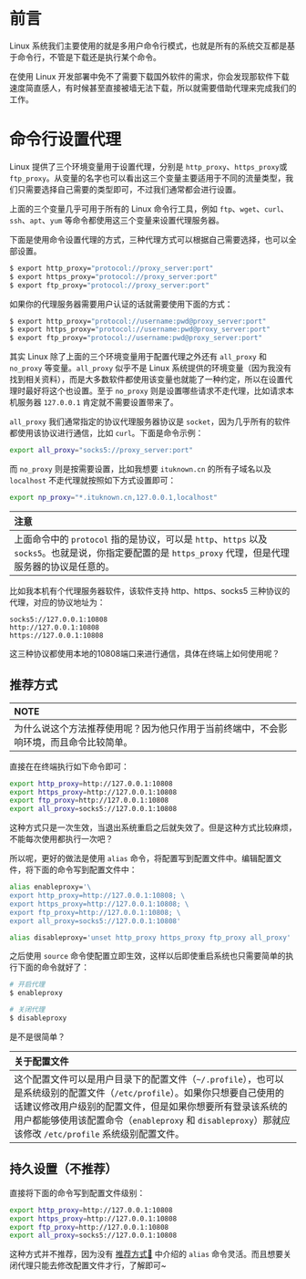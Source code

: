 # 前言

Linux 系统我们主要使用的就是多用户命令行模式，也就是所有的系统交互都是基于命令行，不管是下载还是执行某个命令。

在使用 Linux 开发部署中免不了需要下载国外软件的需求，你会发现那软件下载速度简直感人，有时候甚至直接被墙无法下载，所以就需要借助代理来完成我们的工作。


# 命令行设置代理

Linux 提供了三个环境变量用于设置代理，分别是 `http_proxy`、`https_proxy`或 `ftp_proxy`。从变量的名字也可以看出这三个变量主要适用于不同的流量类型，我们只需要选择自己需要的类型即可，不过我们通常都会进行设置。

上面的三个变量几乎可用于所有的 Linux 命令行工具，例如 `ftp`、`wget`、`curl`、`ssh`、`apt`、`yum` 等命令都使用这三个变量来设置代理服务器。

下面是使用命令设置代理的方式，三种代理方式可以根据自己需要选择，也可以全部设置。

```bash
$ export http_proxy="protocol://proxy_server:port"
$ export https_proxy="protocol://proxy_server:port"
$ export ftp_proxy="protocol://proxy_server:port"
```

如果你的代理服务器需要用户认证的话就需要使用下面的方式：

```bash
$ export http_proxy="protocol://username:pwd@proxy_server:port"
$ export https_proxy="protocol://username:pwd@proxy_server:port"
$ export ftp_proxy="protocol://username:pwd@proxy_server:port"
```

其实 Linux 除了上面的三个环境变量用于配置代理之外还有 `all_proxy` 和 `no_proxy` 等变量。`all_proxy` 似乎不是 Linux 系统提供的环境变量（因为我没有找到相关资料），而是大多数软件都使用该变量也就能了一种约定，所以在设置代理时最好将这个也设置。至于 `no_proxy` 则是设置哪些请求不走代理，比如请求本机服务器 `127.0.0.1` 肯定就不需要设置带来了。

`all_proxy` 我们通常指定的协议代理服务器协议是 `socket`，因为几乎所有的软件都使用该协议进行通信，比如 `curl`。下面是命令示例：

```bash
export all_proxy="socks5://proxy_server:port"
```

而 `no_proxy` 则是按需要设置，比如我想要 `ituknown.cn` 的所有子域名以及 `localhost` 不走代理就按照如下方式设置即可：

```bash
export np_proxy="*.ituknown.cn,127.0.0.1,localhost"
```


| **注意**                                                     |
| :----------------------------------------------------------- |
| 上面命令中的 `protocol` 指的是协议，可以是 `http`、`https` 以及 `socks5`。也就是说，你指定要配置的是 `https_proxy` 代理，但是代理服务器的协议是任意的。 |


比如我本机有个代理服务器软件，该软件支持 http、https、socks5 三种协议的代理，对应的协议地址为：

```
socks5://127.0.0.1:10808
http://127.0.0.1:10808
https://127.0.0.1:10808
```

这三种协议都使用本地的10808端口来进行通信，具体在终端上如何使用呢？


## 推荐方式


| **NOTE** |
| :--- |
| 为什么说这个方法推荐使用呢？因为他只作用于当前终端中，不会影响环境，而且命令比较简单。 |


直接在在终端执行如下命令即可：

```bash
export http_proxy=http://127.0.0.1:10808
export https_proxy=http://127.0.0.1:10808
export ftp_proxy=http://127.0.0.1:10808
export all_proxy=socks5://127.0.0.1:10808
```

这种方式只是一次生效，当退出系统重启之后就失效了。但是这种方式比较麻烦，不能每次使用都执行一次吧？

所以呢，更好的做法是使用 `alias` 命令，将配置写到配置文件中。编辑配置文件，将下面的命令写到配置文件中：


```bash
alias enableproxy='\
export http_proxy=http://127.0.0.1:10808; \
export https_proxy=http://127.0.0.1:10808; \
export ftp_proxy=http://127.0.0.1:10808; \
export all_proxy=socks5://127.0.0.1:10808'

alias disableproxy='unset http_proxy https_proxy ftp_proxy all_proxy'
```

之后使用 `source` 命令使配置立即生效，这样以后即使重启系统也只需要简单的执行下面的命令就好了：

```bash
# 开启代理
$ enableproxy

# 关闭代理
$ disableproxy
```

是不是很简单？



| **关于配置文件**                                             |
| :----------------------------------------------------------- |
| 这个配置文件可以是用户目录下的配置文件（`~/.profile`），也可以是系统级别的配置文件（`/etc/profile`）。如果你只想要自己使用的话建议修改用户级别的配置文件，但是如果你想要所有登录该系统的用户都能够使用该配置命令（`enableproxy` 和 `disableproxy`）那就应该修改 `/etc/profile` 系统级别配置文件。 |


## 持久设置（不推荐）

直接将下面的命令写到配置文件级别：

```bash
export http_proxy=http://127.0.0.1:10808
export https_proxy=http://127.0.0.1:10808
export ftp_proxy=http://127.0.0.1:10808
export all_proxy=socks5://127.0.0.1:10808
```

这种方式并不推荐，因为没有 [推荐方式🔗](#推荐方式) 中介绍的 `alias` 命令灵活。而且想要关闭代理只能去修改配置文件才行，了解即可~